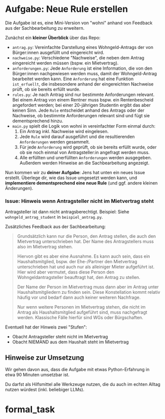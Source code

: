 # Aufgabe: Neue Rule erstellen

Die Aufgabe ist es, eine Mini-Version von "wohni" anhand von Feedback aus der Sachbearbeitung zu erweitern.

Zunächst ein **kleiner Überblick** über das Repo:

- `antrag.py`: Vereinfachte Darstellung eines Wohngeld-Antrags der von Bürger:innen ausgefüllt und eingereicht wird.
- `nachweise.py`: Verschiedene "Nachweise", die neben dem Antrag eingereicht werden müssen (bspw. ein Mietvertrag).
- `anforderungen.py`: Jede `Anforderung` ist eine Information, die von den Bürger:innen nachgewiesen werden muss, damit der Wohngeld-Antrag bearbeitet werden kann. Eine `Anforderung` hat eine Funktion `ist_erfuellt`, die insbesondere anhand der eingereichten Nachweise prüft, ob sie bereits erfüllt wurde.
- `rules.py`: Je nach Antrag sind nur bestimmte Anforderungen relevant. Bei einem Antrag von einem Rentner muss bspw. ein Rentenbescheid angefordert werden; bei einer 20-jährigen Studentin ergibt das aber keinen Sinn. Jede `Rule` entscheidet anhand des Antrags oder der Nachweise, ob bestimmte Anforderungen relevant sind und fügt sie dementsprechend hinzu.
- `main.py` spielt die Logik von wohni in vereinfachter Form einmal durch:
  1. Ein Antrag inkl. Nachweise wird eingelesen.
  2. Jede `Rule` wird darauf ausgeführt und die resultierenden `Anforderungen` werden gesammelt.
  3. Für jede `Anforderung` wird geprüft, ob sie bereits erfüllt wurde, oder ob sie noch einmal von Antragsteller:in angefragt werden muss.
  4. Alle erfüllten und unerfüllten `Anforderungen` werden ausgegeben. Außerdem werden Hinweise an die Sachbearbeitung angezeigt.

Nun kommen wir zu **deiner Aufgabe**: Jens hat unten ein neues Issue erstellt. Überlege dir, wie das Issue umgesetzt werden kann, und **implementiere dementsprechend eine neue Rule** (und ggf. andere kleinen Änderungen).

### Issue: Hinweis wenn Antragsteller nicht im Mietvertrag steht

Antragsteller ist dann nicht antragsberechtigt. Beispiel: Siehe `wohngeld_antrag_student` in `beispiel_antrag.py`.

Zusätzliches Feedback aus der Sachbearbeitung:

> Grundsätzlich kann nur die Person, den Antrag stellen, die auch den Mietvertrag unterschrieben hat. Der Name des Antragstellers muss also im Mietvertrag stehen.
> 
> Hiervon gibt es aber eine Ausnahme. Es kann auch sein, dass ein Haushaltsmitglied, bspw. der Ehe-/Partner den Mietvertrag unterschrieben hat und auch nur als alleiniger Mieter aufgeführt ist. Hier wird aber vermutet, dass diese Person den Wohngeldantragsteller beauftragt hat, den Antrag zu stellen.
> 
> Der Name der Person im Mietvertrag muss dann aber im Antrag unter Haushaltsmitgliedern zu finden sein. Diese Konstellation kommt relativ häufig vor und bedarf dann auch keiner weiteren Nachfrage.
> 
> Nur wenn weitere Personen im Mietvertrag stehen, die nicht im Antrag als Haushaltsmitglied aufgeführt sind, muss nachgefragt werden. Klassische Fälle hierfür sind WGs oder Bürgschaften.

Eventuell hat der Hinweis zwei "Stufen":

- Obacht Antragsteller steht nicht im Mietvertrag
- Obacht NIEMAND aus dem Haushalt steht im Mietvertrag

## Hinweise zur Umsetzung

Wir gehen davon aus, dass die Aufgabe mit etwas Python-Erfahrung in etwa 90 Minuten umsetzbar ist.

Du darfst als Hilfsmittel alle Werkzeuge nutzen, die du auch im echten Alltag nutzen würdest (inkl. beliebiger LLMs).
# formal_task

